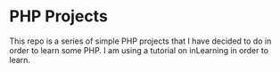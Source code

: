 # PHP Projects #

This repo is a series of simple PHP projects that I have decided to do in order to learn some PHP.
I am using a tutorial on inLearning in order to learn.
